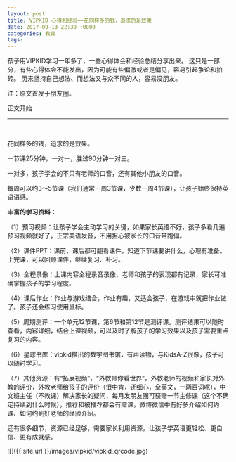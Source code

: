 ```yaml
---
layout: post
title: VIPKID 心得和经验——花同样多的钱，追求的是效果
date: 2017-09-13 22:30 +0800
categories: 教育
tags:
---
```


孩子用VIPKID学习一年多了，一些心得体会和经验总结分享出来。
这只是一部分，有些心得体会不能发出，因为可能有些偏激或者是偏见，容易引起争论和拍砖。
历来坚持自己想法、而想法又与众不同的人，容易没朋友。

<!--more-->

注：原文首发于朋友圈。

正文开始

---
<br>

花同样多的钱，追求的是效果。

一节课25分钟，一对一，胜过90分钟一对三。

一对多，孩子学会的不只有老师的口音，还有其他小朋友的口音。

每周可以约3～5节课（我们通常一周3节课，少数一周4节课），让孩子始终保持英语语感。

**丰富的学习资料：**

（1）预习视频：让孩子学会主动学习的关键，如果家长英语不好，孩子多看几遍预习视频就好了，正宗美语发音，不用担心被家长的口音带跑偏。

（2）课件PPT：课前，课后都可翻看课件，知道下节课要讲什么，心理有准备。上完课，可以回顾课件，继续复习、补习。

（3）全程录像：上课内容全程录音录像，老师和孩子的表现都有记录，家长可准确掌握孩子的学习程度。

（4）课后作业：作业与游戏结合，作业有趣，又适合孩子，在游戏中就把作业做了。孩子还会练习使用鼠标。

（5）周期测评：一个单元12节课，第6节和第12节是测评课。测评结果可以随时查看，内容详细，结合上课视频，可以及时了解孩子的学习效果以及孩子需要重点复习的内容。

（6）星球书库：vipkid推出的数字图书馆，有声读物，与KidsA-Z很像，孩子可以随时学习。

（7）其他资源：有“拓展视频”，“外教带你看世界”，外教老师的视频和家长对外教的评价，外教老师给孩子的评价（很中肯，还细心，全英文，一两百词呢），中文班主任（不教课）解决家长的疑问，每月发朋友圈可获赠一节主修课（这个不确定持续到什么时候），推荐和被推荐都会有赠课，微博微信中有好多介绍如何约课、如何约到好老师的经验介绍。

还有很多细节，资源已经足够，需要家长利用资源，让孩子学英语更轻松、更自信、更有成就感。


![]({{ site.url }}/images/vipkid/vipkid_qrcode.jpg)
